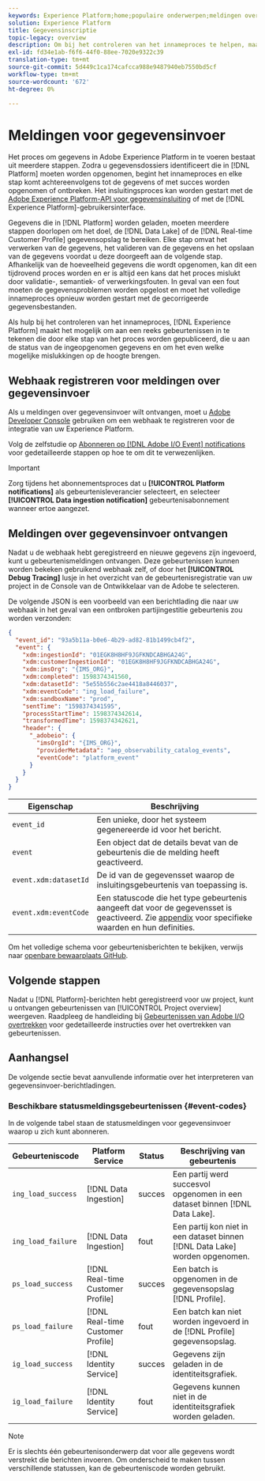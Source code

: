```yaml
---
keywords: Experience Platform;home;populaire onderwerpen;meldingen over het invoeren van gegevens;meldingen;subscribe gebeurtenissen;statusgebeurtenissen voor het invoeren van gegevens;statusgebeurtenissen;subscribe;statusmeldingen;
solution: Experience Platform
title: Gegevensinscriptie
topic-legacy: overview
description: Om bij het controleren van het innameproces te helpen, maakt Adobe Experience Platform het mogelijk om aan een reeks gebeurtenissen in te tekenen die door elke stap van het proces worden gepubliceerd, die u op de hoogte brengen van de status van de opgenomen gegevens en om het even welke mogelijke mislukkingen.
exl-id: fd34e1ab-f6f6-44f0-88ee-7020e9322c39
translation-type: tm+mt
source-git-commit: 5d449c1ca174cafcca988e9487940eb7550bd5cf
workflow-type: tm+mt
source-wordcount: '672'
ht-degree: 0%

---
```


# Meldingen voor gegevensinvoer

Het proces om gegevens in Adobe Experience Platform in te voeren bestaat uit meerdere stappen. Zodra u gegevensdossiers identificeert die in [!DNL Platform] moeten worden opgenomen, begint het innameproces en elke stap komt achtereenvolgens tot de gegevens of met succes worden opgenomen of ontbreken. Het insluitingsproces kan worden gestart met de [Adobe Experience Platform-API voor gegevensinsluiting](https://www.adobe.io/apis/experienceplatform/home/api-reference.html#!acpdr/swagger-specs/ingest-api.yaml) of met de [!DNL Experience Platform]-gebruikersinterface.

Gegevens die in [!DNL Platform] worden geladen, moeten meerdere stappen doorlopen om het doel, de [!DNL Data Lake] of de [!DNL Real-time Customer Profile] gegevensopslag te bereiken. Elke stap omvat het verwerken van de gegevens, het valideren van de gegevens en het opslaan van de gegevens voordat u deze doorgeeft aan de volgende stap. Afhankelijk van de hoeveelheid gegevens die wordt opgenomen, kan dit een tijdrovend proces worden en er is altijd een kans dat het proces mislukt door validatie-, semantiek- of verwerkingsfouten. In geval van een fout moeten de gegevensproblemen worden opgelost en moet het volledige innameproces opnieuw worden gestart met de gecorrigeerde gegevensbestanden.

Als hulp bij het controleren van het innameproces, [!DNL Experience Platform] maakt het mogelijk om aan een reeks gebeurtenissen in te tekenen die door elke stap van het proces worden gepubliceerd, die u aan de status van de ingeopgenomen gegevens en om het even welke mogelijke mislukkingen op de hoogte brengen.

## Webhaak registreren voor meldingen over gegevensinvoer

Als u meldingen over gegevensinvoer wilt ontvangen, moet u [Adobe Developer Console](https://www.adobe.com/go/devs_console_ui) gebruiken om een webhaak te registreren voor de integratie van uw Experience Platform.

Volg de zelfstudie op [Abonneren op [!DNL Adobe I/O Event] notifications](../../observability/notifications/subscribe.md) voor gedetailleerde stappen op hoe te om dit te verwezenlijken.

>[!IMPORTANT]
>
>Zorg tijdens het abonnementsproces dat u **[!UICONTROL Platform notifications]** als gebeurtenisleverancier selecteert, en selecteer **[!UICONTROL Data ingestion notification]** gebeurtenisabonnement wanneer ertoe aangezet.

## Meldingen over gegevensinvoer ontvangen

Nadat u de webhaak hebt geregistreerd en nieuwe gegevens zijn ingevoerd, kunt u gebeurtenismeldingen ontvangen. Deze gebeurtenissen kunnen worden bekeken gebruikend webhaak zelf, of door het **[!UICONTROL Debug Tracing]** lusje in het overzicht van de gebeurtenisregistratie van uw project in de Console van de Ontwikkelaar van de Adobe te selecteren.

De volgende JSON is een voorbeeld van een berichtlading die naar uw webhaak in het geval van een ontbroken partijingestitie gebeurtenis zou worden verzonden:

```json
{
  "event_id": "93a5b11a-b0e6-4b29-ad82-81b1499cb4f2",
  "event": {
    "xdm:ingestionId": "01EGK8H8HF9JGFKNDCABHGA24G",
    "xdm:customerIngestionId": "01EGK8H8HF9JGFKNDCABHGA24G",
    "xdm:imsOrg": "{IMS_ORG}",
    "xdm:completed": 1598374341560,
    "xdm:datasetId": "5e55b556c2ae4418a8446037",
    "xdm:eventCode": "ing_load_failure",
    "xdm:sandboxName": "prod",
    "sentTime": "1598374341595",
    "processStartTime": 1598374342614,
    "transformedTime": 1598374342621,
    "header": {
      "_adobeio": {
        "imsOrgId": "{IMS_ORG}",
        "providerMetadata": "aep_observability_catalog_events",
        "eventCode": "platform_event"
      }
    }
  }
}
```

| Eigenschap | Beschrijving |
| --- | --- |
| `event_id` | Een unieke, door het systeem gegenereerde id voor het bericht. |
| `event` | Een object dat de details bevat van de gebeurtenis die de melding heeft geactiveerd. |
| `event.xdm:datasetId` | De id van de gegevensset waarop de insluitingsgebeurtenis van toepassing is. |
| `event.xdm:eventCode` | Een statuscode die het type gebeurtenis aangeeft dat voor de gegevensset is geactiveerd. Zie [appendix](#event-codes) voor specifieke waarden en hun definities. |

Om het volledige schema voor gebeurtenisberichten te bekijken, verwijs naar [openbare bewaarplaats GitHub](https://github.com/adobe/xdm/blob/master/schemas/notifications/ingestion.schema.json).

## Volgende stappen

Nadat u [!DNL Platform]-berichten hebt geregistreerd voor uw project, kunt u ontvangen gebeurtenissen van [!UICONTROL Project overview] weergeven. Raadpleeg de handleiding bij [Gebeurtenissen van Adobe I/O overtrekken](https://www.adobe.io/apis/experienceplatform/events/docs.html#!adobedocs/adobeio-events/master/support/tracing.md) voor gedetailleerde instructies over het overtrekken van gebeurtenissen.

## Aanhangsel

De volgende sectie bevat aanvullende informatie over het interpreteren van gegevensinvoer-berichtladingen.

### Beschikbare statusmeldingsgebeurtenissen {#event-codes}

In de volgende tabel staan de statusmeldingen voor gegevensinvoer waarop u zich kunt abonneren.

| Gebeurteniscode | Platform Service | Status | Beschrijving van gebeurtenis |
| --- | ---------------- | ------ | ----------------- |
| `ing_load_success` | [!DNL Data Ingestion] | succes | Een partij werd succesvol opgenomen in een dataset binnen [!DNL Data Lake]. |
| `ing_load_failure` | [!DNL Data Ingestion] | fout | Een partij kon niet in een dataset binnen [!DNL Data Lake] worden opgenomen. |
| `ps_load_success` | [!DNL Real-time Customer Profile] | succes | Een batch is opgenomen in de gegevensopslag [!DNL Profile]. |
| `ps_load_failure` | [!DNL Real-time Customer Profile] | fout | Een batch kan niet worden ingevoerd in de [!DNL Profile] gegevensopslag. |
| `ig_load_success` | [!DNL Identity Service] | succes | Gegevens zijn geladen in de identiteitsgrafiek. |
| `ig_load_failure` | [!DNL Identity Service] | fout | Gegevens kunnen niet in de identiteitsgrafiek worden geladen. |

>[!NOTE]
>
>Er is slechts één gebeurtenisonderwerp dat voor alle gegevens wordt verstrekt die berichten invoeren. Om onderscheid te maken tussen verschillende statussen, kan de gebeurteniscode worden gebruikt.
